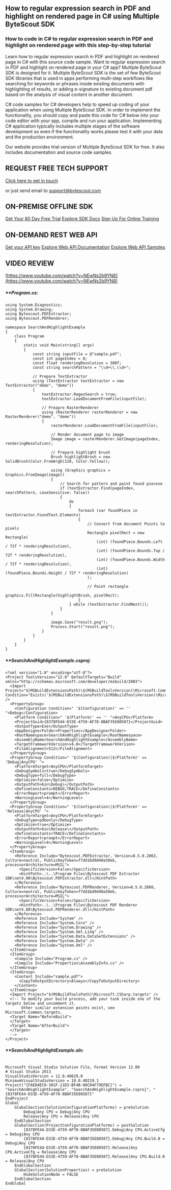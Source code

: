 ## How to regular expression search in PDF and highlight on rendered page in C# using Multiple ByteScout SDK

### How to code in C# to regular expression search in PDF and highlight on rendered page with this step-by-step tutorial

Learn how to regular expression search in PDF and highlight on rendered page in C# with this source code sample. Want to regular expression search in PDF and highlight on rendered page in your C# app? Multiple ByteScout SDK is designed for it. Multiple ByteScout SDK is the set of few ByteScout SDK libraries that is used in apps performing multi-step workflows like searching for keywords or phrases inside existing documents with highlighting of results, or adding e-signature to existing document pdf based on the analysis of visual content in another document.

C# code samples for C# developers help to speed up coding of your application when using Multiple ByteScout SDK. In order to implement the functionality, you should copy and paste this code for C# below into your code editor with your app, compile and run your application. Implementing C# application typically includes multiple stages of the software development so even if the functionality works please test it with your data and the production environment.

Our website provides trial version of Multiple ByteScout SDK for free. It also includes documentation and source code samples.

## REQUEST FREE TECH SUPPORT

[Click here to get in touch](https://bytescout.zendesk.com/hc/en-us/requests/new?subject=Multiple%20ByteScout%20SDK%20Question)

or just send email to [support@bytescout.com](mailto:support@bytescout.com?subject=Multiple%20ByteScout%20SDK%20Question) 

## ON-PREMISE OFFLINE SDK 

[Get Your 60 Day Free Trial](https://bytescout.com/download/web-installer?utm_source=github-readme)
[Explore SDK Docs](https://bytescout.com/documentation/index.html?utm_source=github-readme)
[Sign Up For Online Training](https://academy.bytescout.com/)


## ON-DEMAND REST WEB API

[Get your API key](https://pdf.co/documentation/api?utm_source=github-readme)
[Explore Web API Documentation](https://pdf.co/documentation/api?utm_source=github-readme)
[Explore Web API Samples](https://github.com/bytescout/ByteScout-SDK-SourceCode/tree/master/PDF.co%20Web%20API)

## VIDEO REVIEW

[https://www.youtube.com/watch?v=NEwNs2b9YN8](https://www.youtube.com/watch?v=NEwNs2b9YN8)




<!-- code block begin -->

##### ****Program.cs:**
    
```
using System.Diagnostics;
using System.Drawing;
using Bytescout.PDFExtractor;
using Bytescout.PDFRenderer;

namespace SearchAndHighlightExample
{
	class Program
	{
		static void Main(string[] args)
		{
			const string inputFile = @"sample.pdf";
			const int pageIndex = 0;
			const float renderingResolution = 300f;
			const string searchPattern = "\\d+\\.\\d+";

			// Prepare TextExtractor
			using (TextExtractor textExtractor = new TextExtractor("demo", "demo"))
			{
				textExtractor.RegexSearch = true;
				textExtractor.LoadDocumentFromFile(inputFile);

				// Preapre RasterRenderer
				using (RasterRenderer rasterRenderer = new RasterRenderer("demo", "demo"))
				{
					rasterRenderer.LoadDocumentFromFile(inputFile);

					// Render document page to image
					Image image = rasterRenderer.GetImage(pageIndex, renderingResolution);

					// Prepare highlight brush
					Brush highlightBrush = new SolidBrush(Color.FromArgb(128, Color.Yellow));

					using (Graphics graphics = Graphics.FromImage(image))
					{
						// Search for pattern and paint found piecese
						if (textExtractor.Find(pageIndex, searchPattern, caseSensitive: false))
						{
							do
							{
								foreach (var foundPiece in textExtractor.FoundText.Elements)
								{
									// Convert from document Points to pixels
									Rectangle pixelRect = new Rectangle(
										(int) (foundPiece.Bounds.Left / 72f * renderingResolution),
										(int) (foundPiece.Bounds.Top / 72f * renderingResolution),
										(int) (foundPiece.Bounds.Width / 72f * renderingResolution),
										(int) (foundPiece.Bounds.Height / 72f * renderingResolution)
									);

									// Paint rectangle
									graphics.FillRectangle(highlightBrush, pixelRect);
								}
							} while (textExtractor.FindNext());
						}
					}

					image.Save("result.png");
					Process.Start("result.png");
				}
			}
		}
	}
}

```

<!-- code block end -->    

<!-- code block begin -->

##### ****SearchAndHighlightExample.csproj:**
    
```
<?xml version="1.0" encoding="utf-8"?>
<Project ToolsVersion="12.0" DefaultTargets="Build" xmlns="http://schemas.microsoft.com/developer/msbuild/2003">
  <Import Project="$(MSBuildExtensionsPath)\$(MSBuildToolsVersion)\Microsoft.Common.props" Condition="Exists('$(MSBuildExtensionsPath)\$(MSBuildToolsVersion)\Microsoft.Common.props')" />
  <PropertyGroup>
    <Configuration Condition=" '$(Configuration)' == '' ">Debug</Configuration>
    <Platform Condition=" '$(Platform)' == '' ">AnyCPU</Platform>
    <ProjectGuid>{8378FE44-D33E-4759-AF78-8BAF35E80587}</ProjectGuid>
    <OutputType>Exe</OutputType>
    <AppDesignerFolder>Properties</AppDesignerFolder>
    <RootNamespace>SearchAndHighlightExample</RootNamespace>
    <AssemblyName>SearchAndHighlightExample</AssemblyName>
    <TargetFrameworkVersion>v4.0</TargetFrameworkVersion>
    <FileAlignment>512</FileAlignment>
  </PropertyGroup>
  <PropertyGroup Condition=" '$(Configuration)|$(Platform)' == 'Debug|AnyCPU' ">
    <PlatformTarget>AnyCPU</PlatformTarget>
    <DebugSymbols>true</DebugSymbols>
    <DebugType>full</DebugType>
    <Optimize>false</Optimize>
    <OutputPath>bin\Debug\</OutputPath>
    <DefineConstants>DEBUG;TRACE</DefineConstants>
    <ErrorReport>prompt</ErrorReport>
    <WarningLevel>4</WarningLevel>
  </PropertyGroup>
  <PropertyGroup Condition=" '$(Configuration)|$(Platform)' == 'Release|AnyCPU' ">
    <PlatformTarget>AnyCPU</PlatformTarget>
    <DebugType>pdbonly</DebugType>
    <Optimize>true</Optimize>
    <OutputPath>bin\Release\</OutputPath>
    <DefineConstants>TRACE</DefineConstants>
    <ErrorReport>prompt</ErrorReport>
    <WarningLevel>4</WarningLevel>
  </PropertyGroup>
  <ItemGroup>
    <Reference Include="Bytescout.PDFExtractor, Version=8.5.0.2863, Culture=neutral, PublicKeyToken=f7dd1bd9d40a50eb, processorArchitecture=MSIL">
      <SpecificVersion>False</SpecificVersion>
      <HintPath>..\..\Program Files\Bytescout PDF Extractor SDK\net4.00\Bytescout.PDFExtractor.dll</HintPath>
    </Reference>
    <Reference Include="Bytescout.PDFRenderer, Version=8.5.0.2860, Culture=neutral, PublicKeyToken=f7dd1bd9d40a50eb, processorArchitecture=MSIL">
      <SpecificVersion>False</SpecificVersion>
      <HintPath>..\..\Program Files\Bytescout PDF Renderer SDK\net4.00\Bytescout.PDFRenderer.dll</HintPath>
    </Reference>
    <Reference Include="System" />
    <Reference Include="System.Core" />
    <Reference Include="System.Drawing" />
    <Reference Include="System.Xml.Linq" />
    <Reference Include="System.Data.DataSetExtensions" />
    <Reference Include="System.Data" />
    <Reference Include="System.Xml" />
  </ItemGroup>
  <ItemGroup>
    <Compile Include="Program.cs" />
    <Compile Include="Properties\AssemblyInfo.cs" />
  </ItemGroup>
  <ItemGroup>
    <Content Include="sample.pdf">
      <CopyToOutputDirectory>Always</CopyToOutputDirectory>
    </Content>
  </ItemGroup>
  <Import Project="$(MSBuildToolsPath)\Microsoft.CSharp.targets" />
  <!-- To modify your build process, add your task inside one of the targets below and uncomment it. 
       Other similar extension points exist, see Microsoft.Common.targets.
  <Target Name="BeforeBuild">
  </Target>
  <Target Name="AfterBuild">
  </Target>
  -->
</Project>
```

<!-- code block end -->    

<!-- code block begin -->

##### ****SearchAndHighlightExample.sln:**
    
```

Microsoft Visual Studio Solution File, Format Version 12.00
# Visual Studio 2013
VisualStudioVersion = 12.0.40629.0
MinimumVisualStudioVersion = 10.0.40219.1
Project("{FAE04EC0-301F-11D3-BF4B-00C04F79EFBC}") = "SearchAndHighlightExample", "SearchAndHighlightExample.csproj", "{8378FE44-D33E-4759-AF78-8BAF35E80587}"
EndProject
Global
	GlobalSection(SolutionConfigurationPlatforms) = preSolution
		Debug|Any CPU = Debug|Any CPU
		Release|Any CPU = Release|Any CPU
	EndGlobalSection
	GlobalSection(ProjectConfigurationPlatforms) = postSolution
		{8378FE44-D33E-4759-AF78-8BAF35E80587}.Debug|Any CPU.ActiveCfg = Debug|Any CPU
		{8378FE44-D33E-4759-AF78-8BAF35E80587}.Debug|Any CPU.Build.0 = Debug|Any CPU
		{8378FE44-D33E-4759-AF78-8BAF35E80587}.Release|Any CPU.ActiveCfg = Release|Any CPU
		{8378FE44-D33E-4759-AF78-8BAF35E80587}.Release|Any CPU.Build.0 = Release|Any CPU
	EndGlobalSection
	GlobalSection(SolutionProperties) = preSolution
		HideSolutionNode = FALSE
	EndGlobalSection
EndGlobal

```

<!-- code block end -->